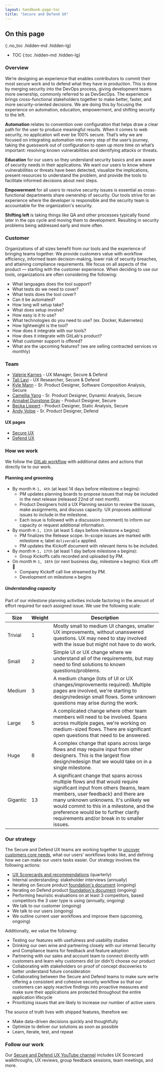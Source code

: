 ```yaml
---
layout: handbook-page-toc
title: "Secure and Defend UX"
---
```


## On this page
{:.no_toc .hidden-md .hidden-lg}

- TOC
{:toc .hidden-md .hidden-lg}

### Overview
We’re designing an experience that enables contributors to commit their most secure work and to defend what they have in production. This is done by merging security into the DevOps process, giving development teams more ownership, commonly referred to as DevSecOps. The experience brings cross-functional stakeholders together to make better, faster, and more security-oriented decisions. We are doing this by focusing the experience on automation, education, empowerment, and shifting security to the left.

**Automation** relates to convention over configuration that helps draw a clear path for the user to produce meaningful results. When it comes to web security, no application will ever be 100% secure. That’s why we are focused on integrating automation into every step of the user’s journey, taking the guesswork out of configuration to open up more time on what’s important: resolving known vulnerabilities and identifying attacks or threats.

**Education** for our users so they understand security basics and are aware of security needs in their applications. We want our users to know where vulnerabilities or threats have been detected, visualize the implications, present resources to understand the problem, and provide the tools to facilitate informed decisions about next steps.

**Empowerment** for all users to resolve security issues is essential as cross-functional departments share ownership of security. Our tools strive for an experience where the developer is responsible and the security team is accountable for the organization's security.

**Shifting left** is taking things like QA and other processes typically found later in the ops cycle and moving them to development. Resulting in security problems being addressed early and more often.

### Customer
Organizations of all sizes benefit from our tools and the experience of bringing teams together. We provide customers value with workflow efficiency, informed team decision-making, lower risk of security breaches, and attaining compliance requirements. We focus on all aspects of the product — starting with the customer experience. When deciding to use our tools, organizations are often considering the following:

* What languages does the tool support?
* What tests do we need to cover?
* What tests does the tool cover?
* Can it be automated?
* How long will setup take?
* What does setup involve?
* How easy is it to use?
* What technologies do you need to use? (ex. Docker, Kubernetes)
* How lightweight is the tool?
* How does it integrate with our tools?
* How does it integrate with GitLab's product?
* What customer support is offered?
* What are the upcoming features? (we are selling contracted services vs monthly)

### Team
* [Valerie Karnes](https://gitlab.com/vkarnes) - UX Manager, Secure & Defend
* [Tali Lavi](https://gitlab.com/tlavi) - UX Researcher, Secure & Defend
* [Kyle Mann](https://gitlab.com/kmann) - Sr. Product Designer, Software Composition Analysis, Secure
* [Camellia Yang](https://gitlab.com/cam.x) - Sr. Product Designer, Dynamic Analysis, Secure
* [Annabel Dunstone Gray](https://gitlab.com/annabeldunstone) - Product Designer, Secure
* [Becka Lippert](https://gitlab.com/beckalippert) - Product Designer, Static Analysis, Secure
* [Andy Volpe](https://gitlab.com/andyvolpe) - Sr. Product Designer, Defend

#### UX pages
* [Secure UX](/handbook/engineering/ux/stage-group-ux-strategy/secure/)
* [Defend UX](/handbook/engineering/ux/stage-group-ux-strategy/defend/) 

### How we work
We follow the [GitLab workflow](/handbook/engineering/workflow/#product-development-timeline) with additional dates and actions that directly tie to our work. 

#### Planning and grooming
* By month `M-1, 4th` (at least 14 days before milestone `m` begins):
     * PM updates planning boards to propose issues that may be included in the next release (released 22nd of next month).
     * Product Designers hold a UX Planning session to review the issues, make assignments, and discuss capacity. UX proposes additional issues to include in the milestone.
     * Each issue is followed with a discussion (comment) to inform our capacity or request additional information.
* By month `M-1, 13th` (at least 5 days before milestone `m` begins):
     * PM finalizes the Release scope. In-scope issues are marked with milestone `m`; label `deliverable` applied.
     * PM updates the Kickoff document with relevant items to be included.
* By month `M-1, 17th` (at least 1 day before milestone `m` begins):
     * Group Kickoffs calls recorded and uploaded by PM.
* On month `M-1, 18th` (or next business day, milestone `m` begins): Kick off! 📣
     * Company Kickoff call live streamed by PM.
     * Development on milestone `m` begins

##### Understanding capacity
Part of our milestone planning activities include factoring in the amount of effort required for each assigned issue. We use the following scale:   

| Size     | Weight | Description                                                  |
| -------- | ------ | ------------------------------------------------------------ |
| Trivial  | 1      | Mostly small to medium UI changes, smaller UX improvements, without unanswered questions. UX may need to stay involved with the issue but might not have to do work. |
| Small    | 2      | Simple UI or UX change where we understand all of the requirements, but may need to find solutions to known questions/problems. |
| Medium   | 3      | A medium change (lots of UI or UX changes/improvements required). Multiple pages are involved, we're starting to design/redesign small flows. Some unknown questions may arise during the work. |
| Large    | 5      | A complicated change where other team members will need to be involved. Spans across multiple pages, we're working on medium-sized flows. There are significant open questions that need to be answered. |
| Huge     | 8      | A complex change that spans across large flows and may require input from other designers. This is the largest flow design/redesign that we would take on in a single milestone. |
| Gigantic | 13     | A significant change that spans across multiple flows and that would require significant input from others (teams, team members, user feedback) and there are many unknown unknowns. It's unlikely we would commit to this in a milestone, and the preference would be to further clarify requirements and/or break in to smaller issues. |

### Our strategy
The Secure and Defend UX teams are working together to [uncover customers core needs](https://gitlab.com/groups/gitlab-org/-/epics/1611), what our users’ workflows looks like, and defining how we can make our users tasks easier. Our strategy involves the following actions:

* [UX Scorecards and recommendations](/handbook/engineering/ux/ux-scorecards/) (quarterly)
* Internal understanding: stakeholder interviews (annually)
* Iterating on Secure product [foundation's document](https://gitlab.com/gitlab-org/gitlab-design/issues/333) (ongoing)
* Iterating on Defend product [foundation's document](https://gitlab.com/gitlab-org/gitlab-design/issues/547) (ongoing)
* Performing heuristic evaluations on at least 3 competitors, based competitors the 3 user type is using (annually, ongoing)
* We talk to our customer (ongoing)
* We talk to our users (ongoing)
* We outline current user workflows and improve them (upcoming, ongoing)

Additionally, we value the following:
* Testing our features with usefulness and usability studies
* Drinking our own wine and partnering closely with our internal Security and Compliance teams for feedback and feature adoption
* Partnering with our sales and account team to connect directly with customers and learn why customers did (or didn’t) choose our product
* Collaborating with stakeholders on proof of concept discoveries to better understand future consideration
* Collaborating between the Secure and Defend teams to make sure we’re offering a consistent and cohesive security workflow so that our customers can apply reactive findings into proactive measures and make sure their applications are protected throughout the entire application lifecycle 
* Prioritizing issues that are likely to increase our number of active users

The source of truth lives with shipped features, therefore we:
* Make data-driven decisions quickly and thoughtfully
* Optimize to deliver our solutions as soon as possible
* Learn, iterate, test, and repeat

### Follow our work
Our [Secure and Defend UX YouTube channel](https://www.youtube.com/playlist?list=PL05JrBw4t0KrFCe5BgUkzFrZifjforQOz) includes UX Scorecard walkthroughs, UX reviews, group feedback sessions, team meetings, and more.


